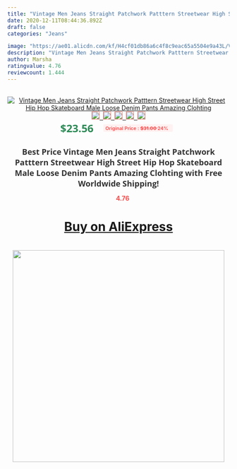 ```yaml
---
title: "Vintage Men Jeans Straight Patchwork Patttern Streetwear High Street Hip Hop Skateboard Male Loose Denim Pants Amazing Clohting"
date: 2020-12-11T08:44:36.892Z
draft: false
categories: "Jeans"

image: "https://ae01.alicdn.com/kf/H4cf01db86a6c4f8c9eac65a5504e9a43L/Vintage-Men-Jeans-Straight-Patchwork-Patttern-Streetwear-High-Street-Hip-Hop-Skateboard-Male-Loose-Denim-Pants.jpg"
description: "Vintage Men Jeans Straight Patchwork Patttern Streetwear High Street Hip Hop Skateboard Male Loose Denim Pants Amazing Clohting"
author: Marsha
ratingvalue: 4.76
reviewcount: 1.444
---
```

<br>
<div style="text-align: center;">
<a href="https://s.click.aliexpress.com/e/_ArwGud" target="_blank" rel="nofollow noopener noreferrer"><img alt="Vintage Men Jeans Straight Patchwork Patttern Streetwear High Street Hip Hop Skateboard Male Loose Denim Pants Amazing Clohting" class="magnifier-image" src="https://ae01.alicdn.com/kf/H4cf01db86a6c4f8c9eac65a5504e9a43L/Vintage-Men-Jeans-Straight-Patchwork-Patttern-Streetwear-High-Street-Hip-Hop-Skateboard-Male-Loose-Denim-Pants.jpg_640x640.jpg">
<br>
<img style="border:1px solid salmon" src="https://ae01.alicdn.com/kf/H4cf01db86a6c4f8c9eac65a5504e9a43L/Vintage-Men-Jeans-Straight-Patchwork-Patttern-Streetwear-High-Street-Hip-Hop-Skateboard-Male-Loose-Denim-Pants.jpg_120x120.jpg">&nbsp;&nbsp;<img style="border:1px solid salmon" src="https://ae01.alicdn.com/kf/H789462039d6748c9ab8219bbb530724bI/Vintage-Men-Jeans-Straight-Patchwork-Patttern-Streetwear-High-Street-Hip-Hop-Skateboard-Male-Loose-Denim-Pants.jpg_120x120.jpg">&nbsp;&nbsp;<img style="border:1px solid salmon" src="https://ae01.alicdn.com/kf/H4fceb0c034784e3c9dd9390983cbc7e9k/Vintage-Men-Jeans-Straight-Patchwork-Patttern-Streetwear-High-Street-Hip-Hop-Skateboard-Male-Loose-Denim-Pants.jpg_120x120.jpg">&nbsp;&nbsp;<img style="border:1px solid salmon" src="https://ae01.alicdn.com/kf/He1111e8b21e94d6ab09b994fca973b91j/Vintage-Men-Jeans-Straight-Patchwork-Patttern-Streetwear-High-Street-Hip-Hop-Skateboard-Male-Loose-Denim-Pants.jpg_120x120.jpg">&nbsp;&nbsp;<img style="border:1px solid salmon" src="https://ae01.alicdn.com/kf/Hc2fe3b36a32c4ed184c98825faca56acw/Vintage-Men-Jeans-Straight-Patchwork-Patttern-Streetwear-High-Street-Hip-Hop-Skateboard-Male-Loose-Denim-Pants.jpg_120x120.jpg"></a></div><br0>
<div style="text-align: center;"><span style="background-color: white; border: 0px; box-sizing: border-box; color: seagreen; display: inline-block; font-family: &quot;open sans&quot; , &quot;arial&quot; , &quot;helvetica&quot; , sans-serif , &quot;heiti&quot;; font-size: 24px; font-stretch: inherit; font-weight: 700; line-height: inherit; margin: 0px 10px 0px 0px; padding: 0px; vertical-align: middle;">$23.56 </span>
<span style="background: rgb(255 , 241 , 241); border-radius: 3px; border: 0px; box-sizing: border-box; color: #ff4747; display: inline-block; font-family: inherit; font-size: 12px; font-stretch: inherit; font-style: inherit; font-variant: inherit; font-weight: 600; line-height: inherit; margin: 0px; padding: 2px 5px; transform: scale(0.9); vertical-align: middle;">Original Price : <b style="text-decoration: line-through;">$31.00 </b> 24%&nbsp;&nbsp;</span></div>
<h1 style="color: #333333; display: inline-block; font-family: &quot;open sans&quot; , &quot;arial&quot; , &quot;helvetica&quot; , sans-serif , &quot;heiti&quot;; font-size: 18px; font-stretch: inherit; font-weight: 700; text-align: center;">Best Price Vintage Men Jeans Straight Patchwork Patttern Streetwear High Street Hip Hop Skateboard Male Loose Denim Pants Amazing Clohting with Free Worldwide Shipping!</h1>
<div style="color: #ff4747; text-align: center;">
<img src="https://4.bp.blogspot.com/-M0ZcTcb-5uY/XleCXlxnR4I/AAAAAAAAAEc/OrjgMkXV1oMQFaCRZj5HQwOCBcu3w1FegCPcBGAYYCw/s1600/star.png" style="height: 15px;">&nbsp;<b>4.76</b></div>
<div class="button_cont" align="center"><a class="buynow_a" href="https://s.click.aliexpress.com/e/_ArwGud" target="_blank" rel="nofollow noopener noreferrer"><H1>Buy on AliExpress</H1></a></div><br>
<div class="separator" style="clear: both; text-align: center;">
<img src="https://lh3.googleusercontent.com/-pTy5HemUv9M/XlePHvY0dAI/AAAAAAAAAE4/0nX5iRUoIWY8eMW9Dpxeirr157OZliDIgCLcBGAsYHQ/s1600/badge.gif" width="480">
</div>
